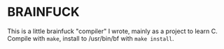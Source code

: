 # BRAINFUCK
This is a little brainfuck "compiler" I wrote, mainly as a project to learn C.
Compile with `make`, install to /usr/bin/bf with `make install`.
